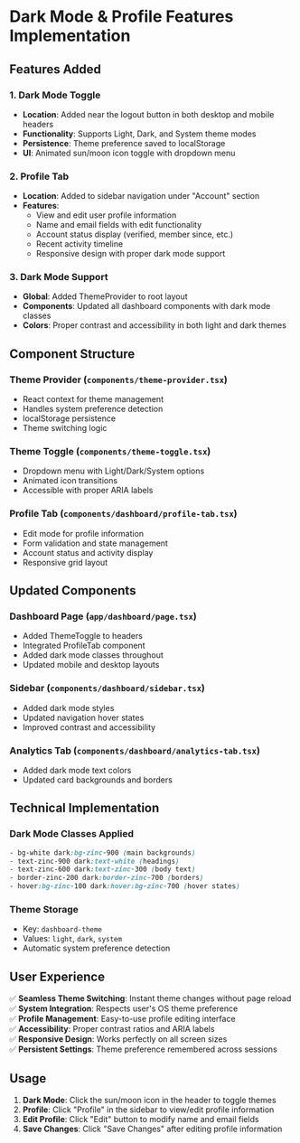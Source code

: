 # Dark Mode & Profile Features Implementation

## Features Added

### 1. Dark Mode Toggle
- **Location**: Added near the logout button in both desktop and mobile headers
- **Functionality**: Supports Light, Dark, and System theme modes
- **Persistence**: Theme preference saved to localStorage
- **UI**: Animated sun/moon icon toggle with dropdown menu

### 2. Profile Tab
- **Location**: Added to sidebar navigation under "Account" section
- **Features**:
  - View and edit user profile information
  - Name and email fields with edit functionality
  - Account status display (verified, member since, etc.)
  - Recent activity timeline
  - Responsive design with proper dark mode support

### 3. Dark Mode Support
- **Global**: Added ThemeProvider to root layout
- **Components**: Updated all dashboard components with dark mode classes
- **Colors**: Proper contrast and accessibility in both light and dark themes

## Component Structure

### Theme Provider (`components/theme-provider.tsx`)
- React context for theme management
- Handles system preference detection
- localStorage persistence
- Theme switching logic

### Theme Toggle (`components/theme-toggle.tsx`)
- Dropdown menu with Light/Dark/System options
- Animated icon transitions
- Accessible with proper ARIA labels

### Profile Tab (`components/dashboard/profile-tab.tsx`)
- Edit mode for profile information
- Form validation and state management
- Account status and activity display
- Responsive grid layout

## Updated Components

### Dashboard Page (`app/dashboard/page.tsx`)
- Added ThemeToggle to headers
- Integrated ProfileTab component
- Added dark mode classes throughout
- Updated mobile and desktop layouts

### Sidebar (`components/dashboard/sidebar.tsx`)
- Added dark mode styles
- Updated navigation hover states
- Improved contrast and accessibility

### Analytics Tab (`components/dashboard/analytics-tab.tsx`)
- Added dark mode text colors
- Updated card backgrounds and borders

## Technical Implementation

### Dark Mode Classes Applied
```css
- bg-white dark:bg-zinc-900 (main backgrounds)
- text-zinc-900 dark:text-white (headings)
- text-zinc-600 dark:text-zinc-300 (body text)
- border-zinc-200 dark:border-zinc-700 (borders)
- hover:bg-zinc-100 dark:hover:bg-zinc-700 (hover states)
```

### Theme Storage
- Key: `dashboard-theme`
- Values: `light`, `dark`, `system`
- Automatic system preference detection

## User Experience
✅ **Seamless Theme Switching**: Instant theme changes without page reload  
✅ **System Integration**: Respects user's OS theme preference  
✅ **Profile Management**: Easy-to-use profile editing interface  
✅ **Accessibility**: Proper contrast ratios and ARIA labels  
✅ **Responsive Design**: Works perfectly on all screen sizes  
✅ **Persistent Settings**: Theme preference remembered across sessions  

## Usage
1. **Dark Mode**: Click the sun/moon icon in the header to toggle themes
2. **Profile**: Click "Profile" in the sidebar to view/edit profile information
3. **Edit Profile**: Click "Edit" button to modify name and email fields
4. **Save Changes**: Click "Save Changes" after editing profile information
